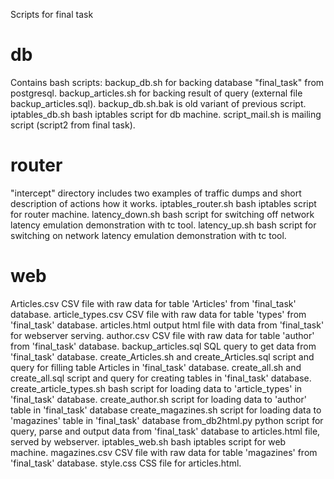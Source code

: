 Scripts for final task

# db
Contains bash scripts: 
backup_db.sh for backing database "final_task" from postgresql. 
backup_articles.sh for backing result of query (external file backup_articles.sql). 
backup_db.sh.bak is old variant of previous script. 
iptables_db.sh bash iptables script for db machine.
script_mail.sh is mailing script (script2 from final task).

# router
"intercept" directory includes two examples of traffic dumps and short description of actions how it works.
iptables_router.sh bash iptables script for router machine.
latency_down.sh bash script for switching off network latency emulation demonstration with tc tool.
latency_up.sh bash script for switching on network latency emulation demonstration with tc tool.

# web
Articles.csv CSV file with raw data for table 'Articles' from 'final_task' database.
article_types.csv CSV file with raw data for table 'types' from 'final_task' database.
articles.html output html file with data from 'final_task' for webserver serving.
author.csv CSV file with raw data for table 'author' from 'final_task' database.
backup_articles.sql SQL query to get data from 'final_task' database.
create_Articles.sh and create_Articles.sql script and query for filling table Articles in 'final_task' database.
create_all.sh and create_all.sql script and query for creating tables in 'final_task' database.
create_article_types.sh bash script for loading data to 'article_types' in 'final_task' database.
create_author.sh script for loading data to 'author' table in 'final_task' database
create_magazines.sh script for loading data to 'magazines' table in 'final_task' database
from_db2html.py python script for query, parse and output data from 'final_task' database to articles.html file, served by webserver.
iptables_web.sh bash iptables script for web machine.
magazines.csv CSV file with raw data for table 'magazines' from 'final_task' database.
style.css CSS file for articles.html.
